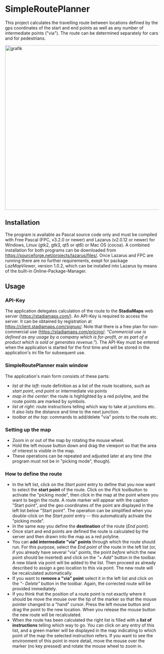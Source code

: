 # SimpleRoutePlanner

This project calculates the travelling route between locations defined by the gps coordinates of the start and end points as well as any number of intermediate points ("via"). The route can be determined separately for cars and for pedestrians. 

<img width="970" height="537" alt="grafik" src="https://github.com/user-attachments/assets/97522c9f-26d0-43a2-b44c-a929d9a00627" />

## Installation
The program is available as Pascal source code only and must be compiled with Free Pascal (FPC, v3.2.0 or newer) and Lazarus (v2.0.12 or newer) for Windows, Linux (gtk2, gtk3, qt5 or qt6) or Mac OS (cocoa). A combined installation for both programs can be downloaded from https://sourceforge.net/projects/lazarus/files/. Once Lazarus and FPC are running there are no further requirements, exept for package _LazMapViewer_, version 1.0.2, which can be installed into Lazarus by means of the built-in Online-Package-Manager. 

## Usage
### API-Key
The application delegates calculation of the route to the **StadiaMaps** web server (https://stadiamaps.com/). An API-Key is required to access the server. It can be obtained by registration at https://client.stadiamaps.com/signup/. 
Note that there is a free plan for non-commercial use (https://stadiamaps.com/pricing/: _"Commercial use is defined as any usage by a company which is for-profit, or as part of a product which is sold or generates revenue."_). 
The API-Key must be entered when the application is started for the first time and will be stored in the application's ini file for subsequent use.

### SimpleRoutePlanner main window
The application's main form consists of these parts:
* _list at the left_: route definition as a list of the route locations, such as _start point_, _end point_ or intermediate _via_ points
* _map in the center_: the route is highlighted by a red polyline, and the route points are marked by symbols.
* _list at right_: route instructions telling which way to take at junctions etc. It also lists the distance and time to the next junction.
* _toolbar at the top_: commands to add/delete "via" points to the route etc.

### Setting up the map
* Zoom in or out of the map by rotating the mouse wheel.
* Hold the left mouse button down and drag the viewport so that the area of interest is visible in the map.
* These operations can be repeated and adjusted later at any time (the program must not be in "picking mode", though).

### How to define the route
* In the left list, click on the _Start point_ entry to define that you now want to select the **start point** of the route. Click on the _Pick_ toolbutton to activate the "picking mode", then click in the map at the point where you want to begin the route. A route marker will appear with the caption "Start point", and the geo coordinates of the point are displayed in the left list below "Start point". The operation can be simplified when you double-click on the _Start point_ entry -- this automatically activate the "picking mode".
* In the same way you define the **destination** of the route (_End point_).
* Once start and end points are defined the route is calculated by the server and then drawn into the map as a red polyline.
* You can **add intermediate "via" points** through which the route should run. For this purpose, select the _End point_ of the route in the left list (or, if you already have several "via" points, the point _before_ which the new point should be inserted) and click on the _"+ Add"_ button in the toolbar. A new blank via point will be added to the list. Then proceed as already described to assign a geo location to this via point. The new route will be recalculated automatically.
* If you want to **remove a "via" point** select it in the left list and click on the _"- Delete"_ button in the toolbar. Again, the corrected route will be provided immediately.
* If you think that the position of a route point is not exactly where it should be move the mouse over the tip of the marker so that the mouse pointer changed to a "hand" cursor. Press the left mouse button and drag the point to the new location. When you release the mouse button the new route will be recalculated.
* When the route has been calculated the right list is filled with a **list of instructions** telling which way to go. You can click on any entry of this list, and a green marker will be displayed in the map indicating to which point of the map the selected instruction refers. If you want to see the environment of this point in more detail, move the mouse over the marker (no key pressed) and rotate the mouse wheel to zoom in.


